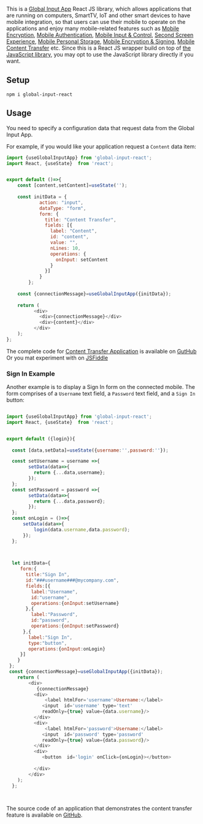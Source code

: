 This is a [Global Input App](https://globalinput.co.uk) React JS library, which allows applications that are running on computers, SmartTV, IoT and other smart devices to have mobile integration, so that users can use their mobile to operate on the applications and enjoy many mobile-related features such as 
[Mobile Encryption](https://globalinput.co.uk/global-input-app/mobile-content-encryption), 
[Mobile Authentication](https://globalinput.co.uk/global-input-app/mobile-authentication), 
[Mobile Input & Control](https://globalinput.co.uk/global-input-app/mobile-input-control), 
[Second Screen Experience](https://globalinput.co.uk/global-input-app/second-screen-experience), 
 [Mobile Personal Storage](https://globalinput.co.uk/global-input-app/mobile-personal-storage), 
 [Mobile Encryption & Signing](https://globalinput.co.uk/global-input-app/mobile-content-encryption), 
[Mobile Content Transfer](https://globalinput.co.uk/global-input-app/mobile-content-transfer) etc. Since this is a React JS wrapper build on top of [the JavaScript library](https://github.com/global-input/global-input-message), you may opt to use the JavaScript library directly if you want.

## Setup

```shell
npm i global-input-react
```

## Usage

You need to specify a configuration data that request data from the Global Input App.

For example, if you would like your application request a ```Content``` data item:

```JavaScript
import {useGlobalInputApp} from 'global-input-react';
import React, {useState}  from 'react';


export default ()=>{  
    const [content,setContent]=useState('');
    
    const initData = {
            action: "input",
            dataType: "form",
            form: {
              title: "Content Transfer",
              fields: [{
                label: "Content",
                id: "content",
                value: "",
                nLines: 10,
                operations: {
                  onInput: setContent
                }
              }]
            }
        };
    
    const {connectionMessage}=useGlobalInputApp({initData});
    
    return (
          <div>
            <div>{connectionMessage}</div>
            <div>{content}</div>            
          </div>
    );         
};


```
The complete code for [Content Transfer Application](https://globalinput.co.uk/global-input-app/content-transfer) is available on [GutHub](https://github.com/global-input/content-transfer-example)
Or you mat experiment with on [JSFiddle](https://jsfiddle.net/dilshat/ubakg74e/)

### Sign In Example

Another example is to display a Sign In form on the connected mobile. The form comprises of a  ```Username``` text field, a ```Password``` text field, and a ```Sign In``` button:

```JavaScript

import {useGlobalInputApp} from 'global-input-react';
import React, {useState}  from 'react';


export default ({login}){  
  
  const [data,setData]=useState({username:'',password:''});

  const setUsername = username =>{
        setData(data=>{
          return {...data,username};
        });
  };
  const setPassword = password =>{
        setData(data=>{
          return {...data,password};
        });
  };
  const onLogin = ()=>{
      setData(data=>{
          login(data.username,data.password);          
      });
  };

  

  let initData={                              
     form:{
       title:"Sign In",
       id:"###username###@mycompany.com",  
       fields:[{
         label:"Username",
         id:"username",            
         operations:{onInput:setUsername}
       },{
         label:"Password",
         id:"password",
         operations:{onInput:setPassword}
      },{
        label:"Sign In",
        type:"button",            
        operations:{onInput:onLogin}
     }]
    }  
 };
 const {connectionMessage}=useGlobalInputApp({initData});    
    return (
        <div>
           {connectionMessage}
          <div>             
              <label htmlFor='username'>Username:</label>
             <input  id='username' type='text'
             readOnly={true} value={data.username}/>            
          </div>
          <div>             
              <label htmlFor='password'>Username:</label>
             <input  id='password' type='password'
             readOnly={true} value={data.password}/>            
          </div>
          <div>                           
             <button  id='login' onClick={onLogin}></button>
             
          </div>
        </div>
    );
  };

 

```
The source code of an application that demonstrates the content transfer feature is available on [GitHub](https://github.com/global-input/content-transfer-example).

